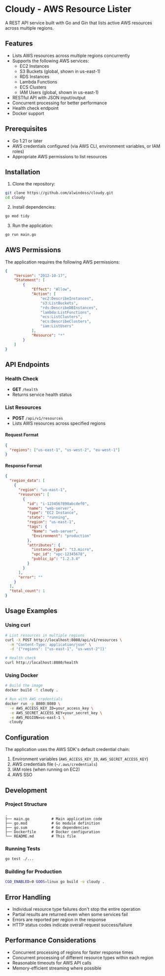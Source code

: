 # Cloudy - AWS Resource Lister

A REST API service built with Go and Gin that lists active AWS resources across multiple regions.

## Features

- Lists AWS resources across multiple regions concurrently
- Supports the following AWS services:
  - EC2 Instances
  - S3 Buckets (global, shown in us-east-1)
  - RDS Instances
  - Lambda Functions  
  - ECS Clusters
  - IAM Users (global, shown in us-east-1)
- RESTful API with JSON input/output
- Concurrent processing for better performance
- Health check endpoint
- Docker support

## Prerequisites

- Go 1.21 or later
- AWS credentials configured (via AWS CLI, environment variables, or IAM roles)
- Appropriate AWS permissions to list resources

## Installation

1. Clone the repository:
```bash
git clone https://github.com/alwindoss/cloudy.git
cd cloudy
```

2. Install dependencies:
```bash
go mod tidy
```

3. Run the application:
```bash
go run main.go
```

## AWS Permissions

The application requires the following AWS permissions:

```json
{
    "Version": "2012-10-17",
    "Statement": [
        {
            "Effect": "Allow",
            "Action": [
                "ec2:DescribeInstances",
                "s3:ListBuckets",
                "rds:DescribeDBInstances",
                "lambda:ListFunctions",
                "ecs:ListClusters",
                "ecs:DescribeClusters",
                "iam:ListUsers"
            ],
            "Resource": "*"
        }
    ]
}
```

## API Endpoints

### Health Check
- **GET** `/health`
- Returns service health status

### List Resources
- **POST** `/api/v1/resources`
- Lists AWS resources across specified regions

#### Request Format
```json
{
  "regions": ["us-east-1", "us-west-2", "eu-west-1"]
}
```

#### Response Format
```json
{
  "region_data": [
    {
      "region": "us-east-1",
      "resources": [
        {
          "id": "i-1234567890abcdef0",
          "name": "web-server",
          "type": "EC2 Instance",
          "state": "running",
          "region": "us-east-1",
          "tags": {
            "Name": "web-server",
            "Environment": "production"
          },
          "attributes": {
            "instance_type": "t3.micro",
            "vpc_id": "vpc-12345678",
            "public_ip": "1.2.3.4"
          }
        }
      ],
      "error": ""
    }
  ],
  "total_count": 1
}
```

## Usage Examples

### Using curl
```bash
# List resources in multiple regions
curl -X POST http://localhost:8080/api/v1/resources \
  -H "Content-Type: application/json" \
  -d '{"regions": ["us-east-1", "us-west-2"]}'

# Health check
curl http://localhost:8080/health
```

### Using Docker
```bash
# Build the image
docker build -t cloudy .

# Run with AWS credentials
docker run -p 8080:8080 \
  -e AWS_ACCESS_KEY_ID=your_access_key \
  -e AWS_SECRET_ACCESS_KEY=your_secret_key \
  -e AWS_REGION=us-east-1 \
  cloudy
```

## Configuration

The application uses the AWS SDK's default credential chain:
1. Environment variables (`AWS_ACCESS_KEY_ID`, `AWS_SECRET_ACCESS_KEY`)
2. AWS credentials file (`~/.aws/credentials`)
3. IAM roles (when running on EC2)
4. AWS SSO

## Development

### Project Structure
```
.
├── main.go          # Main application code
├── go.mod           # Go module definition
├── go.sum           # Go dependencies
├── Dockerfile       # Docker configuration
└── README.md        # This file
```

### Running Tests
```bash
go test ./...
```

### Building for Production
```bash
CGO_ENABLED=0 GOOS=linux go build -o cloudy .
```

## Error Handling

- Individual resource type failures don't stop the entire operation
- Partial results are returned even when some services fail
- Errors are reported per region in the response
- HTTP status codes indicate overall request success/failure

## Performance Considerations

- Concurrent processing of regions for faster response times
- Concurrent processing of different resource types within each region
- Reasonable timeouts for AWS API calls
- Memory-efficient streaming where possible